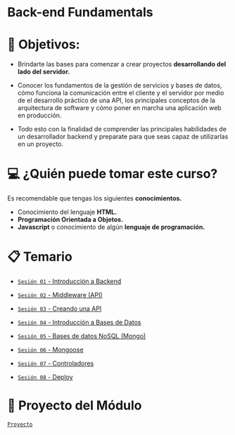 # Back-end Fundamentals

<!-- # ❗ Importante

+ Para este curso **se recomienda tener** de preferencia **Sistema Operativo Linux**(**[Ubuntu](https://ubuntu.com)** como distribución de preferencia) o **[Mac OS](https://www.apple.com/mx/macos/what-is/)**, **no se recomienda Windows**,no por que no sea bueno, si no por que podemos tener dificultades con los comandos que estaremos ocuparemos en las siguientes sesiones.
+ Si tienes como **Sistema Operativo Windows**, no te preocupes😉, puedes trabajar con **Ubuntu** y para ello existen hay varias opciones si **no quieres instalar un Sistema Operativo desde cero**. Puedes utilizar una máquina virtual.
+ Si usas **Mac OS** no necesitas una máquina virtual pues el sistema operativo también es basado en **Unix** por lo que se puede seguir el material del curso en este. Pero tienes que instalar un gestor de paquetes que nos permita trabajar desde la terminal, se recomienda utilizar [**Homebrew**](https://brew.sh/index_es). -->

<!-- ### 💡 Nota:

>Para instalar Ubuntu necesitarás una [imagen ISO](https://www.aboutespanol.com/que-es-una-imagen-iso-3507896), a  continuación [podrás encontrar el link de descarga](https://ubuntu.com/download/desktop).

  ### La primera opción es crear una Maquina Virtual que contenga Ubuntu
  + Puedes usar [VirtualBox](https://www.genbeta.com/paso-a-paso/como-crear-una-maquina-virtual-en-windows-para-ejecutar-linux) ó
  + Puedes usar [VMware](https://www.codigonaranja.com/instalar-linux-windows-10-usando-una-maquina-virtual)
  ### La segunda es:
  + [Particionar tu Disco Duro](https://www.xataka.com/basics/particiones-de-disco-duro-que-son-y-como-hacerlas-en-windows) -->

# 🎯 Objetivos:

- Brindarte las bases para comenzar a crear proyectos **desarrollando del lado del servidor.**

- Conocer los fundamentos de la gestión de servicios y bases de datos, cómo funciona la comunicación entre el cliente y el servidor por medio de el desarrollo práctico de una API, los principales conceptos de la arquitectura de software y cómo poner en marcha una aplicación web en producción.

- Todo esto con la finalidad de comprender las principales habilidades de un desarrollador backend y preparate para que seas capaz de utilizarlas en un proyecto.

# 💻 ¿Quién puede tomar este curso?
Es recomendable que tengas los siguientes **conocimientos.**
- Conocimiento del lenguaje **HTML.**
- **Programación Orientada a Objetos.**
- **Javascript** o conocimiento de algún **lenguaje de programación.**

<!-- # 🚀 Proyecto

- Crearemos una [API desde cero](./Sesion-03/Ejemplo-02) para una aplicación de adopción de mascotas.
 -->
# 📋 Temario

- [`Sesión 01` - Introducción a Backend](Sesion-01/)

- [`Sesión 02` - Middleware (API)](Sesion-02)

- [`Sesión 03` - Creando una API](Sesion-03)

- [`Sesión 04` - Introducción a Bases de Datos](Sesion-04)

- [`Sesión 05` - Bases de datos NoSQL (Mongo)](Sesion-05)

- [`Sesión 06` - Mongoose](Sesion-06)

- [`Sesión 07` - Controladores](Sesion-07)

- [`Sesión 08` - Deploy](Sesion-08)

# 🦾 Proyecto del Módulo

[`Proyecto`](Proyecto/Readme.md)
